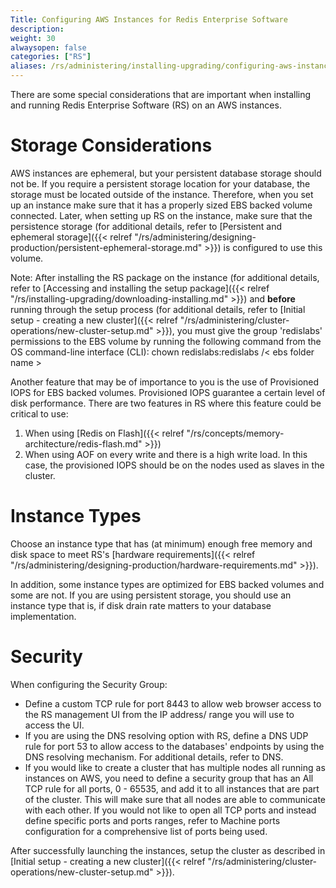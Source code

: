 ```yaml
---
Title: Configuring AWS Instances for Redis Enterprise Software
description: 
weight: 30
alwaysopen: false
categories: ["RS"]
aliases: /rs/administering/installing-upgrading/configuring-aws-instances/
---
```

There are some special considerations that are important when installing
and running Redis Enterprise Software (RS) on an AWS instances.

Storage Considerations
======================

AWS instances are ephemeral, but your persistent database storage should
not be. If you require a persistent storage location for your database,
the storage must be located outside of the instance. Therefore, when you
set up an instance make sure that it has a properly sized EBS backed volume
connected. Later, when setting up RS on the instance, make sure that the
persistence storage (for additional details, refer to [Persistent and
ephemeral
storage]({{< relref "/rs/administering/designing-production/persistent-ephemeral-storage.md" >}})
is configured to use this volume.

Note: After installing the RS package on the instance (for additional
details, refer to [Accessing and installing the setup
package]({{< relref "/rs/installing-upgrading/downloading-installing.md" >}})
and **before** running through the setup process (for additional
details, refer to [Initial setup - creating a new
cluster]({{< relref "/rs/administering/cluster-operations/new-cluster-setup.md" >}}),
you must give the group 'redislabs' permissions to the EBS volume by
running the following command from the OS command-line interface (CLI):
chown redislabs:redislabs /\< ebs folder name \>

Another feature that may be of importance to you is the use of
Provisioned IOPS for EBS backed volumes. Provisioned IOPS guarantee a
certain level of disk performance. There are two features in RS where
this feature could be critical to use:

1. When using [Redis on
    Flash]({{< relref "/rs/concepts/memory-architecture/redis-flash.md" >}})
1. When using AOF on every write and there is a high write load. In
    this case, the provisioned IOPS should be on the nodes used as
    slaves in the cluster.

Instance Types
==============

Choose an instance type that has (at minimum) enough free memory and
disk space to meet RS's [hardware
requirements]({{< relref "/rs/administering/designing-production/hardware-requirements.md" >}}).

In addition, some instance types are optimized for EBS backed volumes
and some are not. If you are using persistent storage, you should use an
instance type that is, if disk drain rate matters to your database
implementation.

Security
========

When configuring the Security Group:

- Define a custom TCP rule for port 8443 to allow web browser access
    to the RS management UI from the IP address/ range you will use to
    access the UI.
- If you are using the DNS resolving option with RS, define a DNS UDP
    rule for port 53 to allow access to the databases' endpoints by
    using the DNS resolving mechanism. For additional details, refer to
    DNS.
- If you would like to create a cluster that has multiple nodes all
    running as instances on AWS, you need to define a security group
    that has an All TCP rule for all ports, 0 - 65535, and add it to
    all instances that are part of the cluster. This will make sure that
    all nodes are able to communicate with each other. If you would not
    like to open all TCP ports and instead define specific ports and
    ports ranges, refer to Machine ports configuration for a
    comprehensive list of ports being used.

After successfully launching the instances, setup the cluster as
described in [Initial setup - creating a new
cluster]({{< relref "/rs/administering/cluster-operations/new-cluster-setup.md" >}}).
